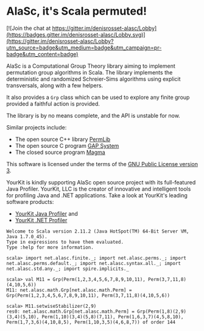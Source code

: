 AlaSc, it's Scala permuted!
===========================

[![Join the chat at https://gitter.im/denisrosset-alasc/Lobby](https://badges.gitter.im/denisrosset-alasc/Lobby.svg)](https://gitter.im/denisrosset-alasc/Lobby?utm_source=badge&utm_medium=badge&utm_campaign=pr-badge&utm_content=badge)

AlaSc is a Computational Group Theory library aiming to implement
permutation group algorithms in Scala. The library implements the
deterministic and randomized Schreier-Sims algorithms using
explicit transversals, along with a few helpers.

It also provides a `Grp` class which can be used to explore any finite
group provided a faithful action is provided.

The library is by no means complete, and the API is unstable for now.

Similar projects include:
* The open source C++ library [PermLib](http://www.math.uni-rostock.de/~rehn/software/permlib.html)
* The open source C program [GAP System](http://www.gap-system.org/)
* The closed source program [Magma](http://magma.maths.usyd.edu.au/magma/)

This software is licensed under the terms of the [GNU Public License version 3](http://www.gnu.org/licenses/gpl-3.0.html).

YourKit is kindly supporting AlaSc open source project with its full-featured Java Profiler.
YourKit, LLC is the creator of innovative and intelligent tools for profiling
Java and .NET applications. Take a look at YourKit's leading software products:
* [YourKit Java Profiler](http://www.yourkit.com/download/) and
* [YourKit .NET Profiler](http://www.yourkit.com/dotnet/download/)

```
Welcome to Scala version 2.11.2 (Java HotSpot(TM) 64-Bit Server VM, Java 1.7.0_45).
Type in expressions to have them evaluated.
Type :help for more information.

scala> import net.alasc.finite._; import net.alasc.perms._; import net.alasc.perms.default._; import net.alasc.syntax.all._; import net.alasc.std.any._; import spire.implicits._

scala> val M11 = Grp(Perm(1,2,3,4,5,6,7,8,9,10,11), Perm(3,7,11,8)(4,10,5,6))
M11: net.alasc.math.Grp[net.alasc.math.Perm] = Grp(Perm(1,2,3,4,5,6,7,8,9,10,11), Perm(3,7,11,8)(4,10,5,6))

scala> M11.setwiseStabilizer(2,9)
res0: net.alasc.math.Grp[net.alasc.math.Perm] = Grp(Perm(1,8)(2,9)(3,4)(5,10), Perm(1,10)(3,4)(5,8)(7,11), Perm(1,6,3,7)(4,5,8,10), Perm(1,7,3,6)(4,10,8,5), Perm(1,10,3,5)(4,6,8,7)) of order 144
```

